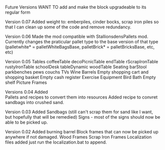 
Future Versions
WANT TO add and make the block upgradeable to its regular form
		<block name="cntCollapsedBatterybank">
		<block name="cntCollapsedCementMixer">
		<block name="cntCollapsedChemistryStation">
		<block name="cntCollapsedForge">
		<block name="cntCollapsedGeneratorbank">
		<block name="cntCollapsedSolarbank">
		<block name="cntCollapsedWorkbench">



Version 0.07
	Added weight to:
		emberpiles, cinder bocks, scrap iron piles so that I can clean up some of the code and remove redundancy. 








Version 0.06
	Made the mod compatible with StallionsdensPallets mod. Currently changes the praticular pallet type to the base version of that type (palletwhite* = palletWhiteBagsBase, palletBrick* = palletBricksBase, etc, etc) 

Version 0.05
	Tables
		coffeeTable
		decoPicnicTable
		endTable
		rScrapIronTable
		rustyIronTable
		schoolDesk
		tableDynamic
		woodTable
	Seating
		barStool
		parkbenches
		pews
		couchs
	TVs
	Wine Barrels
	Empty shopping cart and shopping basket
	Empty cash register
	Exercise Equipment
	Bird Bath
	Empty shelf
	Picture Frames
	

Versions 0.04
	Added	
		Pallets and recipes to convert them into resources
		Added recipe to convret sandbags into crushed sand.

Version 0.03
	Added
		Sandbags (still can't scrap them for sand like I want, but hopefully that will be remedied)
		Signs - most of the signs should now be able to be picked up.
		

Version 0.02
	Added
		burning barrel
		Block frames that can now be picked up anywhere if not damaged.
			Wood Frames
			Scrap Iron Frames
		Localization files added just run the localization.bat to append.
